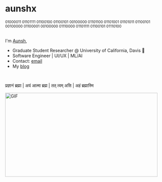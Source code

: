 # aunshx

<sub>
  01000011 01101111 01100100 01100101 00100000 01101100 01101001 01101011 01100101 00100000 01100001 00100000 01110000 01101111 01100101 01110100
</sub>

<br />

<br />

I'm [Aunsh](https://aunsh.dev),

- Graduate Student Researcher @ University of California, Davis &#128059;
- Software Engineer | UI/UX | ML/AI
- Contact: [email](mailto:aunsh.sb@gmail.com)
- My [blog](https://aunsh.medium.com)

<br />

प्रज्ञानं ब्रह्मा | अयं आत्मा ब्रह्म | तत् त्वम् असि | अहं ब्रह्मास्मि 

<img align="left" alt="GIF" src="https://media.giphy.com/media/YJ85eVpdZDy7e/giphy.gif" width="490" height="270" />
<br />

